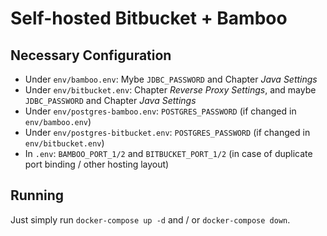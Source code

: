 # Self-hosted Bitbucket + Bamboo 

## Necessary Configuration

- Under `env/bamboo.env`: Mybe `JDBC_PASSWORD` and Chapter *Java Settings*
- Under `env/bitbucket.env`: Chapter *Reverse Proxy Settings*, and maybe `JDBC_PASSWORD` and Chapter *Java Settings*
- Under `env/postgres-bamboo.env`: `POSTGRES_PASSWORD` (if changed in `env/bamboo.env`)
- Under `env/postgres-bitbucket.env`: `POSTGRES_PASSWORD` (if changed in `env/bitbucket.env`)
- In `.env`: `BAMBOO_PORT_1/2` and `BITBUCKET_PORT_1/2` (in case of duplicate port binding / other hosting layout)

## Running

Just simply run `docker-compose up -d` and / or `docker-compose down`.
